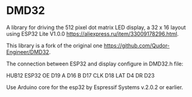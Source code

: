 # DMD32
A library for driving the 512 pixel dot matrix LED display, a 32 x 16 layout using ESP32 Lite V1.0.0 https://aliexpress.ru/item/33009178296.html.

This library is a fork of the original one https://github.com/Qudor-Engineer/DMD32.

The connection between ESP32 and display configure in DMD32.h file:

HUB12  ESP32
OE      D19
A       D16
B       D17
CLK     D18
LAT     D4
DR      D23

Use Arduino core for the esp32 by Espressif Systems v.2.0.2 or earlier.

